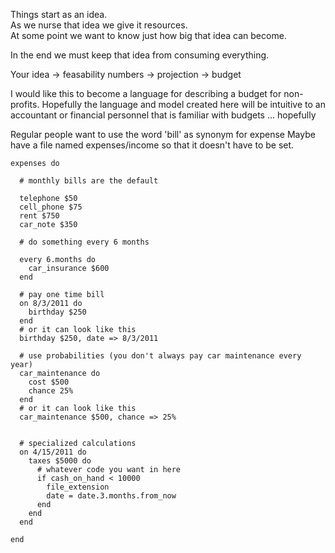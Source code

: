 Things start as an idea.  
As we nurse that idea we give it resources.  
At some point we want to know just how big that idea can become.

In the end we must keep that idea from consuming everything.

Your idea -> feasability numbers -> projection -> budget

I would like this to become a language for describing a budget for non-profits.  Hopefully the language and model created here will be intuitive to an accountant or financial personnel that is familiar with budgets ... hopefully

Regular people want to use the word 'bill' as synonym for expense
Maybe have a file named expenses/income so that it doesn't have to be set.

	expenses do

	  # monthly bills are the default

	  telephone $50
	  cell_phone $75
	  rent $750
	  car_note $350

	  # do something every 6 months

	  every 6.months do
		car_insurance $600
	  end

	  # pay one time bill
	  on 8/3/2011 do
		birthday $250
	  end
	  # or it can look like this
	  birthday $250, date => 8/3/2011
	  
	  # use probabilities (you don't always pay car maintenance every year)
	  car_maintenance do
		cost $500
		chance 25%
	  end
	  # or it can look like this
	  car_maintenance $500, chance => 25%
	  
	  
	  # specialized calculations
	  on 4/15/2011 do
		taxes $5000 do
		  # whatever code you want in here
		  if cash_on_hand < 10000
			file_extension
			date = date.3.months.from_now
		  end
		end
	  end
	  
	end